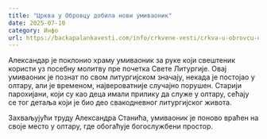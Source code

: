 ```yaml
---
title: "Црква у Обровцу добила нови умиваоник"
date: 2025-07-10
category: Инфо
url: https://backapalankavesti.com/info/crkvene-vesti/crkva-u-obrovcu-dobila-novi-umivaonik/
---
```


Александар је поклонио храму умиваоник за руке који свештеник користи уз посебну молитву пре почетка Свете Литургије. Овај умиваоник је познат по свом литургијском значају, некада је постојао у олтару, али је временом, највероватније случајно порушен. Старији парохијани, који су као деца имали прилику да служе у олтару, сећају се тог детаља који је био део свакодневног литургијског живота.

Захваљујући труду Александра Станића, умиваоник је поново враћен на своје место у олтару, где обогаћује богослужбени простор.
